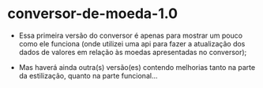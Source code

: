 # conversor-de-moeda-1.0
- Essa primeira versão do conversor é apenas para mostrar um pouco como ele funciona (onde utilizei uma api para fazer a atualização dos dados de valores em relação às moedas apresentadas no conversor); 

- Mas haverá ainda outra(s) versão(es) contendo melhorias tanto na parte da estilização, quanto na parte funcional...
